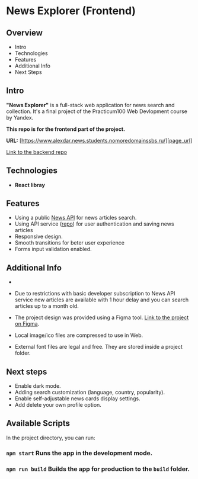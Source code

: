 # News Explorer (Frontend)

## Overview

- Intro
- Technologies
- Features
- Additional Info
- Next Steps

## **Intro**

**"News Explorer"** is a full-stack web application for news search and collection. It's a final project of the Practicum100 Web Devlopment course by Yandex.

**This repo is for the frontend part of the project.**

**URL:** [https://www.alexdar.news.students.nomoredomainssbs.ru/][page_url]

[Link to the backend repo][news_explorer_backend]

## **Technologies**

- **React libray**

## **Features**

- Using a public [News API][news_api] for news articles search.
- Using API service ([repo][news_explorer_backend]) for user authentication and saving news articles
- Responsive design.
- Smooth transitions for beter user experience
- Forms input validation enabled.

## **Additional Info**

-

- Due to restrictions with basic developer subscription to News API service new articles are available with 1 hour delay and you can search articles up to a month old.
- The project design was provided using a Figma tool. [Link to the project on Figma][figma].
- Local image/ico files are compressed to use in Web.
- External font files are legal and free. They are stored inside a project folder.

## **Next steps**

- Enable dark mode.
- Adding search customization (language, country, popularity).
- Enable self-adjustable news cards display settings.
- Add delete your own profile option.

## Available Scripts

In the project directory, you can run:

### `npm start` Runs the app in the development mode.

### `npm run build` Builds the app for production to the `build` folder.

[page_url]: https://www.alexdar.news.students.nomoredomainssbs.ru/
[news_api]: https://newsapi.org/
[news_explorer_backend]: https://github.com/sashadar/news-explorer-api
[figma]: https://www.figma.com/file/z1bxDn7eBEDlsDhnZ9dtin/Your-Final-Project?node-id=0%3A1
